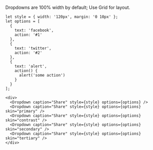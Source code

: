 Dropdowns are 100% width by default; Use Grid for layout.

    let style = { width: '120px', margin: '0 10px' };
    let options = [
      {
        text: 'facebook',
        action: '#1'
      },
      {
        text: 'twitter',
        action: '#2'
      },
      {
        text: 'alert',
        action() {
          alert('some action')
        }
      }
    ];

    <div>
      <Dropdown caption="Share" style={style} options={options} />
      <Dropdown caption="Share" style={style} options={options} skin="primary" />
      <Dropdown caption="Share" style={style} options={options} skin="contrast" />
      <Dropdown caption="Share" style={style} options={options} skin="secondary" />
      <Dropdown caption="Share" style={style} options={options} skin="tertiary" />
    </div>
